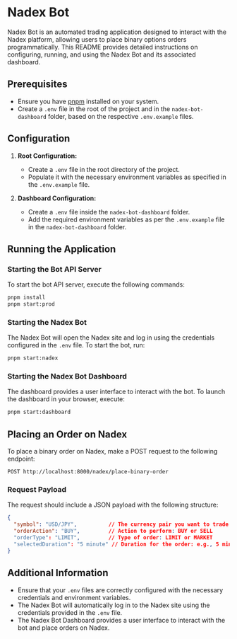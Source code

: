 # Nadex Bot

Nadex Bot is an automated trading application designed to interact with the Nadex platform, allowing users to place binary options orders programmatically. This README provides detailed instructions on configuring, running, and using the Nadex Bot and its associated dashboard.

## Prerequisites

- Ensure you have [pnpm](https://pnpm.io/) installed on your system.
- Create a `.env` file in the root of the project and in the `nadex-bot-dashboard` folder, based on the respective `.env.example` files.

## Configuration

1. **Root Configuration:**
   - Create a `.env` file in the root directory of the project.
   - Populate it with the necessary environment variables as specified in the `.env.example` file.

2. **Dashboard Configuration:**
   - Create a `.env` file inside the `nadex-bot-dashboard` folder.
   - Add the required environment variables as per the `.env.example` file in the `nadex-bot-dashboard` folder.

## Running the Application

### Starting the Bot API Server

To start the bot API server, execute the following commands:

```bash
pnpm install
pnpm start:prod
```

### Starting the Nadex Bot

The Nadex Bot will open the Nadex site and log in using the credentials configured in the `.env` file. To start the bot, run:

```bash
pnpm start:nadex
```

### Starting the Nadex Bot Dashboard

The dashboard provides a user interface to interact with the bot. To launch the dashboard in your browser, execute:

```bash
pnpm start:dashboard
```

## Placing an Order on Nadex

To place a binary order on Nadex, make a POST request to the following endpoint:

```
POST http://localhost:8000/nadex/place-binary-order
```

### Request Payload

The request should include a JSON payload with the following structure:

```json
{
  "symbol": "USD/JPY",          // The currency pair you want to trade
  "orderAction": "BUY",         // Action to perform: BUY or SELL
  "orderType": "LIMIT",         // Type of order: LIMIT or MARKET
  "selectedDuration": "5 minute" // Duration for the order: e.g., 5 minute etc
}
```

## Additional Information

- Ensure that your `.env` files are correctly configured with the necessary credentials and environment variables.
- The Nadex Bot will automatically log in to the Nadex site using the credentials provided in the `.env` file.
- The Nadex Bot Dashboard provides a user interface to interact with the bot and place orders on Nadex.
